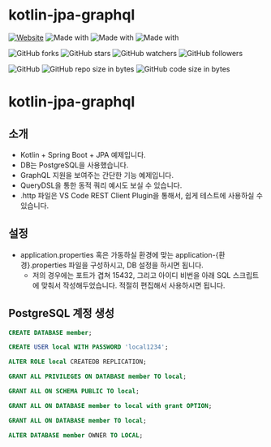 # kotlin-jpa-graphql

[![Website](https://img.shields.io/website-up-down-green-red/http/shields.io.svg?label=elky-essay)](https://elky84.github.io)
![Made with](https://img.shields.io/badge/made%20with-Kotlin-brightgreen.svg)
![Made with](https://img.shields.io/badge/made%20with-SpringBoot3-blue.svg)
![Made with](https://img.shields.io/badge/made%20with-PostgreSQL-red.svg)

![GitHub forks](https://img.shields.io/github/forks/elky84/kotlin-jpa-graphql.svg?style=social&label=Fork)
![GitHub stars](https://img.shields.io/github/stars/elky84/kotlin-jpa-graphql.svg?style=social&label=Stars)
![GitHub watchers](https://img.shields.io/github/watchers/elky84/kotlin-jpa-graphql.svg?style=social&label=Watch)
![GitHub followers](https://img.shields.io/github/followers/elky84.svg?style=social&label=Follow)

![GitHub](https://img.shields.io/github/license/mashape/apistatus.svg)
![GitHub repo size in bytes](https://img.shields.io/github/repo-size/elky84/kotlin-jpa-graphql.svg)
![GitHub code size in bytes](https://img.shields.io/github/languages/code-size/elky84/kotlin-jpa-graphql.svg)

# kotlin-jpa-graphql

## 소개
* Kotlin + Spring Boot + JPA 예제입니다.
* DB는 PostgreSQL을 사용했습니다.
* GraphQL 지원을 보여주는 간단한 기능 예제입니다.
* QueryDSL을 통한 동적 쿼리 예시도 보실 수 있습니다.
* .http 파일은 VS Code REST Client Plugin을 통해서, 쉽게 테스트에 사용하실 수 있습니다.

## 설정
* application.properties 혹은 가동하실 환경에 맞는 application-{환경}.properties 파일을 구성하시고, DB 설정을 하시면 됩니다.
    * 저의 경우에는 포트가 겹쳐 15432, 그리고 아이디 비번을 아래 SQL 스크립트에 맞춰서 작성해두었습니다. 적절히 편집해서 사용하시면 됩니다.

## PostgreSQL 계정 생성

```sql
CREATE DATABASE member;

CREATE USER local WITH PASSWORD 'local1234';

ALTER ROLE local CREATEDB REPLICATION;

GRANT ALL PRIVILEGES ON DATABASE member TO local;

GRANT ALL ON SCHEMA PUBLIC TO local;

GRANT ALL ON DATABASE member to local with grant OPTION;

GRANT ALL ON DATABASE member TO local;

ALTER DATABASE member OWNER TO LOCAL;
```
